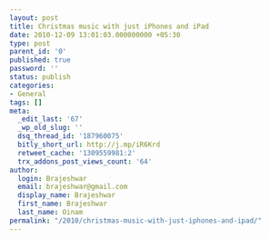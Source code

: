 ```yaml
---
layout: post
title: Christmas music with just iPhones and iPad
date: 2010-12-09 13:01:03.000000000 +05:30
type: post
parent_id: '0'
published: true
password: ''
status: publish
categories:
- General
tags: []
meta:
  _edit_last: '67'
  _wp_old_slug: ''
  dsq_thread_id: '187960075'
  bitly_short_url: http://j.mp/iR6Krd
  retweet_cache: '1309559981:2'
  trx_addons_post_views_count: '64'
author:
  login: Brajeshwar
  email: brajeshwar@gmail.com
  display_name: Brajeshwar
  first_name: Brajeshwar
  last_name: Oinam
permalink: "/2010/christmas-music-with-just-iphones-and-ipad/"
---
```

<p><object width="640" height="385"><param name="movie" value="http://www.youtube.com/v/F9XNfWNooz4?fs=1&amp;hl=en_US" /><param name="allowFullScreen" value="true" /><param name="allowscriptaccess" value="always" /><embed src="http://www.youtube.com/v/F9XNfWNooz4?fs=1&amp;hl=en_US" type="application/x-shockwave-flash" allowscriptaccess="always" allowfullscreen="true" width="640" height="385"></embed></object></p>

